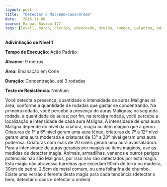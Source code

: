 ```yaml
---
layout: post
title:  "Detectar o Mal/Bem/Caos/Ordem"
date:   2016-11-08
source: Manual Básico.177
tags: [level1, bardo, clerigo, abencoado, druida, ranger, paladino, adivinhacao, padrao, metros, emanacao, concentracao, rodadas, nenhum]
---
```


**Adivinhação de Nível 1**

**Tempo de Execução**: Ação Padrão

**Alcance**: 9 metros

**Área**: Emanação em Cone

**Duração**: Concentração, até 3 rodadas

**Teste de Resistência**: Nenhum

Você detecta a presença, quantidade e intensidade de auras Malignas na área, conforme a quantidade de rodadas que gastar
se concentrando. Na primeira rodada, você percebe a presença de auras Malignas; na segunda rodada, a quantidade de auras; por
fm, na terceira rodada, você percebe a localização e intensidade de cada aura Maligna.
A intensidade de uma aura Maligna depende do nível da criatura, magia ou item mágico que a gerou. Criaturas de 1º a
6º nível geram uma aura tênue, criaturas de 7º a 12º nível geram uma aura moderada e criaturas de 13º a 20º nível geram uma aura
poderosa. Criaturas com mais de 20 níveis geram uma aura avassaladora. Para a intensidade de auras geradas por magias ou itens
mágicos, use as medidas de detectar magia.
Animais, armadilhas, venenos e outros perigos potenciais não são Malignos, por isso não são detectados por esta magia.
Esta magia não atravessa barreiras que excedam 90cm de terra ou madeira, 30cm de pedra, 2,5cm de metal comum, ou uma
folha fna de chumbo.
Existe uma versão diferente desta magia para cada tendência (detectar o bem, detectar o caos e detectar a ordem)
